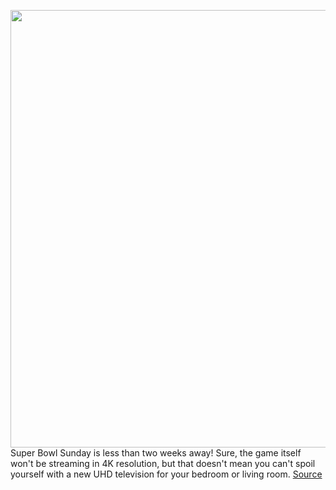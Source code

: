 <img src='https://cdn.vox-cdn.com/thumbor/e5Dmy2c7Rl2gVpircc99VCRkIUY=/0x0:2040x1360/1200x800/filters:focal(857x517:1183x843)/cdn.vox-cdn.com/uploads/chorus_image/image/68721770/viziom65.5.jpg' width='700px' /><br/>
Super Bowl Sunday is less than two weeks away! Sure, the game itself won't be streaming in 4K resolution, but that doesn't mean you can't spoil yourself with a new UHD television for your bedroom or living room.
<a href='https://www.theverge.com/good-deals/2021/1/26/22250173/tv-super-bowl-deal-sale-vizio-qled-headphones'> Source <a/>